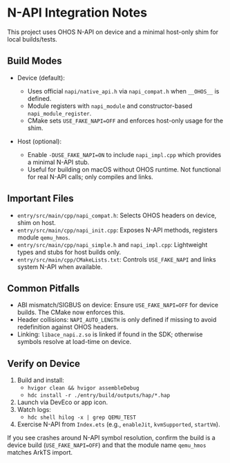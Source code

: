 # N-API Integration Notes

This project uses OHOS N-API on device and a minimal host-only shim for local builds/tests.

## Build Modes

- Device (default):
  - Uses official `napi/native_api.h` via `napi_compat.h` when `__OHOS__` is defined.
  - Module registers with `napi_module` and constructor-based `napi_module_register`.
  - CMake sets `USE_FAKE_NAPI=OFF` and enforces host-only usage for the shim.

- Host (optional):
  - Enable `-DUSE_FAKE_NAPI=ON` to include `napi_impl.cpp` which provides a minimal N-API stub.
  - Useful for building on macOS without OHOS runtime. Not functional for real N-API calls; only compiles and links.

## Important Files

- `entry/src/main/cpp/napi_compat.h`: Selects OHOS headers on device, shim on host.
- `entry/src/main/cpp/napi_init.cpp`: Exposes N-API methods, registers module `qemu_hmos`.
- `entry/src/main/cpp/napi_simple.h` and `napi_impl.cpp`: Lightweight types and stubs for host builds only.
- `entry/src/main/cpp/CMakeLists.txt`: Controls `USE_FAKE_NAPI` and links system N-API when available.

## Common Pitfalls

- ABI mismatch/SIGBUS on device: Ensure `USE_FAKE_NAPI=OFF` for device builds. The CMake now enforces this.
- Header collisions: `NAPI_AUTO_LENGTH` is only defined if missing to avoid redefinition against OHOS headers.
- Linking: `libace_napi.z.so` is linked if found in the SDK; otherwise symbols resolve at load-time on device.

## Verify on Device

1) Build and install:
   - `hvigor clean && hvigor assembleDebug`
   - `hdc install -r ./entry/build/outputs/hap/*.hap`
2) Launch via DevEco or app icon.
3) Watch logs:
   - `hdc shell hilog -x | grep QEMU_TEST`
4) Exercise N-API from `Index.ets` (e.g., `enableJit`, `kvmSupported`, `startVm`).

If you see crashes around N-API symbol resolution, confirm the build is a device build (`USE_FAKE_NAPI=OFF`) and that the module name `qemu_hmos` matches ArkTS import.

